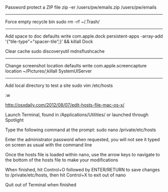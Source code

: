 Password protect a ZIP file
zip -er /users/pw/emails.zip /users/pw/emails

---

Force empty recycle bin
sudo rm -rf ~/.Trash/

---

Add space to doc
defaults write com.apple.dock persistent-apps -array-add '{"tile-type"="spacer-tile”;}’ && killall Dock

Clear cache
sudo discoveryutil mdnsflushcache

---

Change screenshot location
defaults write com.apple.screencapture location ~/Pictures/;killall SystemUIServer

---

Add local directory to test a site
sudo vim /etc/hosts

:w

http://osxdaily.com/2012/08/07/edit-hosts-file-mac-os-x/

Launch Terminal, found in /Applications/Utilities/ or launched through Spotlight

Type the following command at the prompt:
sudo nano /private/etc/hosts

Enter the administrator password when requested, you will not see it typed on screen as usual with the command line

Once the hosts file is loaded within nano, use the arrow keys to navigate to the bottom of the hosts file to make your modifications

When finished, hit Control+O followed by ENTER/RETURN to save changes to /private/etc/hosts, then hit Control+X to exit out of nano

Quit out of Terminal when finished
